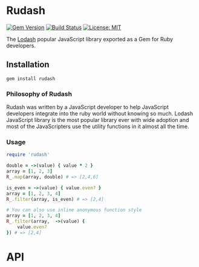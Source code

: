 # Rudash

[![Gem Version](https://badge.fury.io/rb/rudash.svg)](https://badge.fury.io/rb/rudash)
[![Build Status](https://travis-ci.com/Attrash-Islam/rudash.svg?branch=master)](https://travis-ci.com/Attrash-Islam/rudash)
[![License: MIT](https://img.shields.io/badge/License-MIT-yellow.svg)](https://opensource.org/licenses/MIT)


The <a href="https://lodash.com">Lodash</a> popular JavaScript library exported as a Gem for Ruby developers.

## Installation
```
gem install rudash
```

### Philosophy of Rudash
Rudash was written by a JavaScript developer to help JavaScript developers integrate into the ruby world without knowing so much. Lodash JavaScript library is the most popular library ever with wide adoption and most of the JavaScripters use the utility functions in it almost all the time.

### Usage
```ruby
require 'rudash'

double = ->(value) { value * 2 }
array = [1, 2, 3]
R_.map(array, double) # => [2,4,6]

is_even = ->(value) { value.even? }
array = [1, 2, 3, 4]
R_.filter(array, is_even) # => [2,4]

# You can also use inline anonymous function style
array = [1, 2, 3, 4]
R_.filter(array,  ->(value) {
    value.even?
}) # => [2,4]
```

# API


